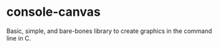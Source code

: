 # console-canvas

Basic, simple, and bare-bones library to create graphics in the command line in C.
